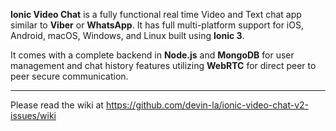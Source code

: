**Ionic Video Chat** is a fully functional real time Video and Text chat app similar to **Viber** or **WhatsApp**. It has full multi-platform support for iOS, Android, macOS, Windows, and Linux built using **Ionic 3**.

It comes with a complete backend in **Node.js** and **MongoDB** for user management and chat history features utilizing **WebRTC** for direct peer to peer secure communication.


---

Please read the wiki at https://github.com/devin-la/ionic-video-chat-v2-issues/wiki